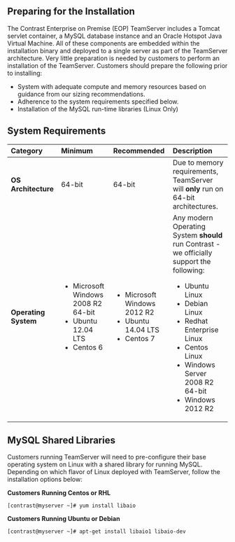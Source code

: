 <!--
  title: "System Requirements",
  description: "Minimum system requirements for running the EOP TeamServer",
  tags: "EOP requirements installation sizing libraries libaio"
-->

## Preparing for the Installation
The Contrast Enterprise on Premise (EOP) TeamServer includes a Tomcat servlet container, a MySQL database instance and an Oracle Hotspot Java Virtual Machine. All of these components are embedded within the installation binary and deployed to a single server as part of the TeamServer architecture. Very little preparation is needed by customers to perform an installation of the TeamServer. Customers should prepare the following prior to installing:

* System with adequate compute and memory resources based on guidance from our sizing recommendations.
* Adherence to the system requirements specified below.
* Installation of the MySQL run-time libraries (Linux Only)

## System Requirements

| Category            | Minimum   | Recommended | Description |
| :------------------ | :-------- | :---------- | :---------- |
| **OS Architecture** | 64-bit | 64-bit | Due to memory requirements, TeamServer will **only** run on 64-bit architectures. |
| **Operating System** | <ul><li>Microsoft Windows 2008 R2 64-bit</li> <li>Ubuntu 12.04 LTS</li><li>Centos 6</li></ul> | <ul><li>Microsoft Windows 2012 R2  </li><li>  Ubuntu 14.04 LTS </li><li> Centos 7</li></ul>| Any modern Operating System **should** run Contrast - we officially support the following: <ul><li>Ubuntu Linux </li><li> Debian Linux </li><li> Redhat Enterprise Linux </li><li> Centos Linux </li><li> Windows Server 2008 R2 64-bit </li><li> Windows 2012 R2 </li> |

## MySQL Shared Libraries
Customers running TeamServer will need to pre-configure their base operating system on Linux with a shared library for running MySQL. Depending on which flavor of Linux deployed with TeamServer, follow the installation options below:

**Customers Running Centos or RHL**
````
[contrast@myserver ~]# yum install libaio 
````

**Customers Running Ubuntu or Debian**
````
[contrast@myserver ~]# apt-get install libaio1 libaio-dev
````

